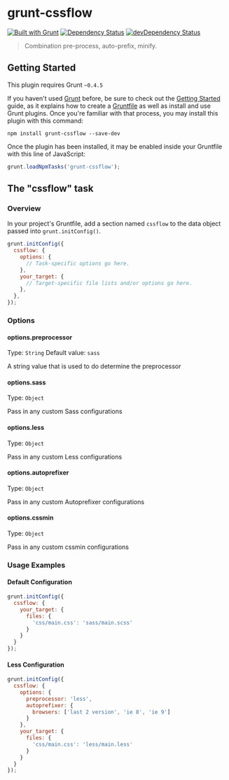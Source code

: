 # grunt-cssflow

[![Built with Grunt](https://cdn.gruntjs.com/builtwith.png)](http://gruntjs.com/)
[![Dependency Status](https://david-dm.org/jobayerarman/grunt-cssflow.svg)](https://david-dm.org/jobayerarman/grunt-cssflow)
[![devDependency Status](https://david-dm.org/jobayerarman/grunt-cssflow/dev-status.svg)](https://david-dm.org/jobayerarman/grunt-cssflow#info=devDependencies)

> Combination pre-process, auto-prefix, minify.

## Getting Started
This plugin requires Grunt `~0.4.5`

If you haven't used [Grunt](http://gruntjs.com/) before, be sure to check out the [Getting Started](http://gruntjs.com/getting-started) guide, as it explains how to create a [Gruntfile](http://gruntjs.com/sample-gruntfile) as well as install and use Grunt plugins. Once you're familiar with that process, you may install this plugin with this command:

```shell
npm install grunt-cssflow --save-dev
```

Once the plugin has been installed, it may be enabled inside your Gruntfile with this line of JavaScript:

```js
grunt.loadNpmTasks('grunt-cssflow');
```

## The "cssflow" task

### Overview
In your project's Gruntfile, add a section named `cssflow` to the data object passed into `grunt.initConfig()`.

```js
grunt.initConfig({
  cssflow: {
    options: {
      // Task-specific options go here.
    },
    your_target: {
      // Target-specific file lists and/or options go here.
    },
  },
});
```

### Options

#### options.preprocessor
Type: `String`
Default value: `sass`

A string value that is used to do determine the preprocessor

#### options.sass
Type: `Object`

Pass in any custom Sass configurations

#### options.less
Type: `Object`

Pass in any custom Less configurations

#### options.autoprefixer
Type: `Object`

Pass in any custom Autoprefixer configurations

#### options.cssmin
Type: `Object`

Pass in any custom cssmin configurations


### Usage Examples

#### Default Configuration
```js
grunt.initConfig({
  cssflow: {
    your_target: {
      files: {
        'css/main.css': 'sass/main.scss'
      }
    }
  }
});
```

#### Less Configuration
```js
grunt.initConfig({
  cssflow: {
    options: {
      preprocessor: 'less',
      autoprefixer: {
        browsers: ['last 2 version', 'ie 8', 'ie 9']
      }
    },
    your_target: {
      files: {
        'css/main.css': 'less/main.less'
      }
    }
  }
});
```
